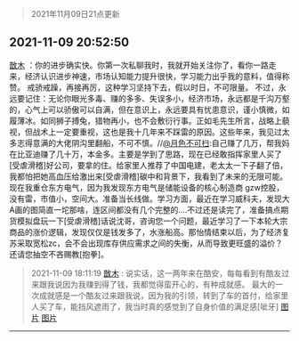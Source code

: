> 2021年11月09日21点更新
<link rel="stylesheet" href="https://cdn.jsdelivr.net/gh/taotie6/sampleJSON@main/css/photo_show.css">
<meta name="referrer" content="no-referrer" />


 ## 2021-11-09 20:52:50 

 [㪚木](https://www.coolapk.com/feed/31346701?shareKey=NGYyODkzMjlkZTRmNjE4YTc0Y2Q~) ：你的进步确实快。你第一次私聊我时，我就开始关注你了，看你一路走来，经济认识进步神速，市场认知能力提升很快，学习能力出乎我的意料，值得称赞。
戒骄戒躁，再接再厉，这种学习坚持下去，假以时日，不可限量。
不过，永远要记住：无论你眼光多毒、赚的多多、失误多小，经济市场<!--break-->，永远都是千沟万壑的，心气上可以骄傲可以自满，但在意识上，永远要具有忧患意识，谨小慎微，如履薄冰。如同狮子搏兔，猎物再小，也不会敷衍行事。正如毛先生所言，战略上藐视，但战术上一定要重视，这也是我十几年来不踩雷的原因。这些年来，我见过太多志得意满的大佬阴沟里翻船，不可不慎。//<a class="feed-link-uname" href="/u/月色不可扫">@月色不可扫</a>:自己赚了几万，帮我妈在比亚迪赚了几十万，本金多。主要是学到了思路，现在已经敢指挥家里人买了[受虐滑稽]好公司，要拿的住。给家里人推荐了中国电建，老太太一下子翻了倍，我都怕把她高血压给激出来[受虐滑稽]碳中和背景下，我看到了未来的无限可能。现在我重仓东方电气，因为我发现东方电气是储能设备的核心制造商 gzw控股，没有雷，市值小，空间大。准备当长线做。学习方面，最近在学习威科夫，发现大A画的图简直一坨那啥，连区间都没有几个完整的....不过还是读完了，准备搞点期货模拟盘玩一下[受虐滑稽]话说沈哥，咨询您一个问题，最近学习了一下本轮大宗商品的涨价逻辑，发现仅仅是钱发多了，水涨船高。那怡情结束以后，为了经济复苏采取宽松zc，会不会出现库存供应需求之间的失衡，从而导致更旺盛的溢价？还请您抽空不吝赐教[抱拳]。 

<div class="album">
</div>

> 2021-11-09 18:11:19 
> [㪚木](https://www.coolapk.com/feed/31342638?shareKey=MzAyMzU2NjY2OTk5NjE4YTc0Y2Q~) : 说实话，这一两年来在酷安，每每看到有酷友过来跟我说因为我赚到得了钱，我都觉得蛮开心的，有种成就感。 最大的一次成就感是一个酷友过来跟我说，因为我的引领，转到了车的首付，给家里人买了车，能挡风遮雨了，我当时真的感觉到了自身价值的满足感[呲牙] 
[图片](http://image.coolapk.com/feed/2021/1109/18/1081091_7e306bde_2678_1557@1080x902.jpeg)
[图片](http://image.coolapk.com/feed/2021/1109/18/1081091_f61671ac_2678_1559@660x1124.jpeg)

 ------- 

